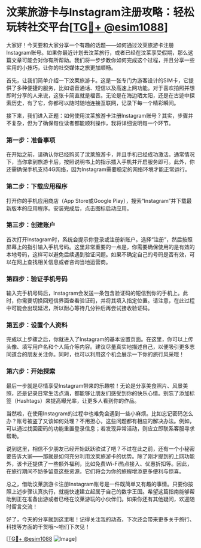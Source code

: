 # 汶莱旅游卡与Instagram注册攻略：轻松玩转社交平台[[TG💪+ @esim1088](https://t.me/s/esim1088)]

大家好！今天要和大家分享一个有趣的话题——如何通过汶莱旅游卡注册Instagram账号。如果你最近计划去汶莱旅行，或者已经在汶莱享受假期，那么这篇文章可能会对你有所帮助。我们将一步步教你如何完成这个过程，并且分享一些实用的小技巧，让你的社交媒体之旅更加顺畅。

首先，让我们简单介绍一下汶莱旅游卡。这是一张专门为游客设计的SIM卡，它提供了多种便捷的服务，比如语音通话、短信以及高速上网功能。对于喜欢拍照并想即时分享的人来说，这张卡简直就是福音。无论是在海边晒太阳，还是在古迹中探索历史，有了它，你都可以随时随地连接互联网，记录下每一个精彩瞬间。

接下来，我们进入正题：如何使用汶莱旅游卡注册Instagram账号？其实，步骤并不复杂，但为了确保每位读者都能顺利操作，我将详细说明每一个环节。

### 第一步：准备事项

在开始之前，请确认你已经购买了汶莱旅游卡，并且手机已经成功激活。通常情况下，当你拿到旅游卡后，按照说明书上的指示插入手机并开启服务即可。此外，你还需确保手机支持4G网络，因为Instagram需要稳定的网络环境才能正常运行。

### 第二步：下载应用程序

打开你的手机应用商店（App Store或Google Play），搜索“Instagram”并下载最新版本的应用程序。安装完成后，点击图标启动应用。

### 第三步：创建账户

首次打开Instagram时，系统会提示你登录或注册新账户。选择“注册”，然后按照屏幕上的指引输入手机号码。这里非常重要的一点是，你需要确保使用的是有效的本地号码，这样可以避免后续遇到验证问题。如果不确定自己的号码是否有效，可以在网上查找相关信息或者咨询当地运营商。

### 第四步：验证手机号码

输入完手机号码后，Instagram会发送一条包含验证码的短信到你的手机上。此时，你需要切换回短信界面查看验证码，并将其填入指定位置。请注意，在此过程中可能会出现延迟，所以耐心等待几分钟后再尝试接收验证码。

### 第五步：设置个人资料

完成以上步骤之后，你就进入了Instagram的基本设置页面。在这里，你可以上传头像、填写用户名和个人简介等内容。建议尽量真实地描述自己，以便吸引更多志同道合的朋友关注你。同时，也可以利用这个机会展示一下你的旅行风采哦！

### 第六步：开始探索

最后一步就是尽情享受Instagram带来的乐趣啦！无论是分享美食照片、风景美照，还是记录日常生活点滴，都能够让朋友们感受到你的快乐心情。别忘了添加标签（Hashtags）来提高曝光率，让更多人看到你的作品。

当然啦，在使用Instagram的过程中也难免会遇到一些小麻烦。比如忘记密码怎么办？账号被盗了又该如何处理？不用担心，这些问题都有相应的解决办法。例如，可以通过找回密码的功能重置登录信息；若发现异常活动，则应立即联系客服寻求帮助。

说到这里，相信不少朋友已经开始跃跃欲试了吧？不过在此之前，还有一个小秘密要告诉大家——那就是如何充分利用汶莱旅游卡的优势。除了刚才提到的上网功能外，该卡还提供了一些额外福利，比如免费Wi-Fi热点接入、优惠折扣等。因此，在旅行期间不妨多留意这些资源，它们将会为你的旅程增添更多便利与惊喜。

总之，借助汶莱旅游卡注册Instagram账号是一件既简单又有趣的事情。只要你按照上述步骤认真执行，就能快速建立起属于自己的数字王国。希望这篇指南能够帮助到正在准备出游或者已经在汶莱游玩的小伙伴们。如果你还有其他疑问，欢迎随时留言交流！

好了，今天的分享就到这里啦！记得关注我的动态，下次还会带来更多关于旅行、科技等方面的干货哦～咱们下次见！

[[TG💪+ @esim1088](https://t.me/s/esim1088) ![Image](https://i.postimg.cc/4NQfJmqS/Snipaste-2025-05-13-00-14-12.png)]
